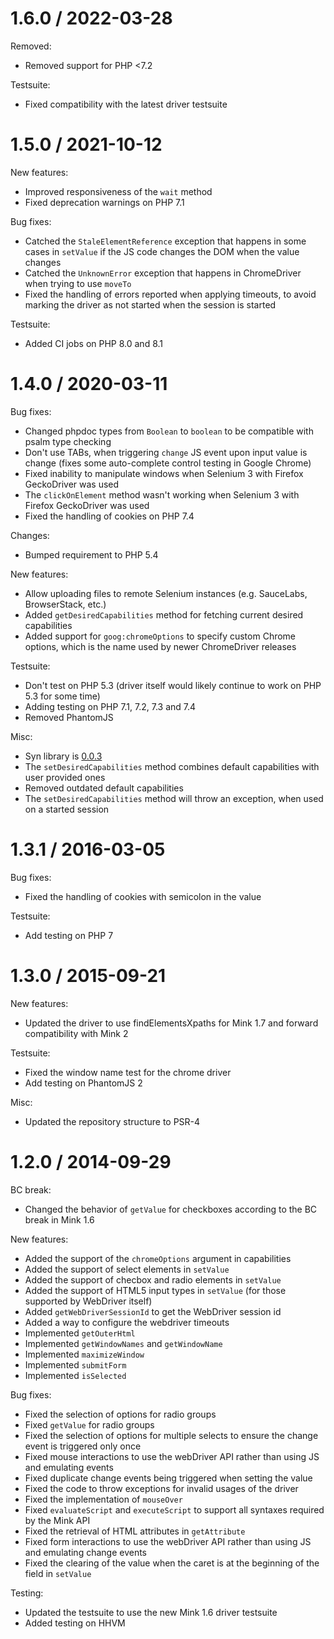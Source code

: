 1.6.0 / 2022-03-28
==================

Removed:

* Removed support for PHP <7.2

Testsuite:

* Fixed compatibility with the latest driver testsuite

1.5.0 / 2021-10-12
==================

New features:

* Improved responsiveness of the `wait` method
* Fixed deprecation warnings on PHP 7.1

Bug fixes:

* Catched the `StaleElementReference` exception that happens in some cases in `setValue` if the JS code changes the DOM when the value changes
* Catched the `UnknownError` exception that happens in ChromeDriver when trying to use `moveTo`
* Fixed the handling of errors reported when applying timeouts, to avoid marking the driver as not started when the session is started

Testsuite:

* Added CI jobs on PHP 8.0 and 8.1

1.4.0 / 2020-03-11
==================

Bug fixes:

* Changed phpdoc types from `Boolean` to `boolean` to be compatible with psalm type checking
* Don't use TABs, when triggering `change` JS event upon input value is change (fixes some auto-complete control testing in Google Chrome)
* Fixed inability to manipulate windows when Selenium 3 with Firefox GeckoDriver was used
* The `clickOnElement` method wasn't working when Selenium 3 with Firefox GeckoDriver was used
* Fixed the handling of cookies on PHP 7.4

Changes:

* Bumped requirement to PHP 5.4

New features:

* Allow uploading files to remote Selenium instances (e.g. SauceLabs, BrowserStack, etc.)
* Added `getDesiredCapabilities` method for fetching current desired capabilities
* Added support for `goog:chromeOptions` to specify custom Chrome options, which is the name used by newer ChromeDriver releases

Testsuite:

* Don't test on PHP 5.3 (driver itself would likely continue to work on PHP 5.3 for some time)
* Adding testing on PHP 7.1, 7.2, 7.3 and 7.4
* Removed PhantomJS

Misc:

* Syn library is [0.0.3](https://github.com/bitovi/syn/tree/v0.0.3)
* The `setDesiredCapabilities` method combines default capabilities with user provided ones
* Removed outdated default capabilities
* The `setDesiredCapabilities` method will throw an exception, when used on a started session

1.3.1 / 2016-03-05
==================

Bug fixes:

* Fixed the handling of cookies with semicolon in the value

Testsuite:

* Add testing on PHP 7

1.3.0 / 2015-09-21
==================

New features:

* Updated the driver to use findElementsXpaths for Mink 1.7 and forward compatibility with Mink 2

Testsuite:

* Fixed the window name test for the chrome driver
* Add testing on PhantomJS 2

Misc:

* Updated the repository structure to PSR-4

1.2.0 / 2014-09-29
==================

BC break:

* Changed the behavior of `getValue` for checkboxes according to the BC break in Mink 1.6

New features:

* Added the support of the `chromeOptions` argument in capabilities
* Added the support of select elements in `setValue`
* Added the support of checbox and radio elements in `setValue`
* Added the support of HTML5 input types in `setValue` (for those supported by WebDriver itself)
* Added `getWebDriverSessionId` to get the WebDriver session id
* Added a way to configure the webdriver timeouts
* Implemented `getOuterHtml`
* Implemented `getWindowNames` and `getWindowName`
* Implemented `maximizeWindow`
* Implemented `submitForm`
* Implemented `isSelected`

Bug fixes:

* Fixed the selection of options for radio groups
* Fixed `getValue` for radio groups
* Fixed the selection of options for multiple selects to ensure the change event is triggered only once
* Fixed mouse interactions to use the webDriver API rather than using JS and emulating events
* Fixed duplicate change events being triggered when setting the value
* Fixed the code to throw exceptions for invalid usages of the driver
* Fixed the implementation of `mouseOver`
* Fixed `evaluateScript` and `executeScript` to support all syntaxes required by the Mink API
* Fixed the retrieval of HTML attributes in `getAttribute`
* Fixed form interactions to use the webDriver API rather than using JS and emulating change events
* Fixed the clearing of the value when the caret is at the beginning of the field in `setValue`

Testing:

* Updated the testsuite to use the new Mink 1.6 driver testsuite
* Added testing on HHVM
